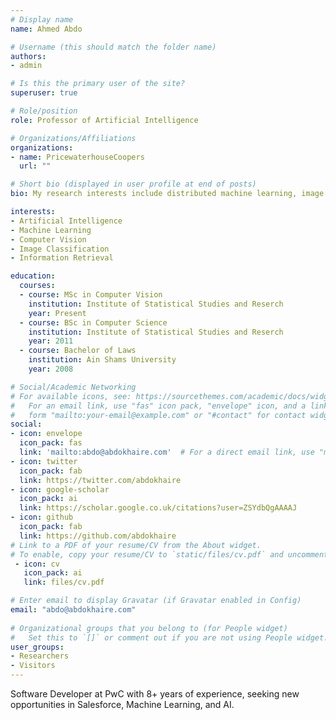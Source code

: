 ```yaml
---
# Display name
name: Ahmed Abdo

# Username (this should match the folder name)
authors:
- admin

# Is this the primary user of the site?
superuser: true

# Role/position
role: Professor of Artificial Intelligence

# Organizations/Affiliations
organizations:
- name: PricewaterhouseCoopers
  url: ""

# Short bio (displayed in user profile at end of posts)
bio: My research interests include distributed machine learning, image recognission and web development.

interests:
- Artificial Intelligence
- Machine Learning
- Computer Vision
- Image Classification
- Information Retrieval

education:
  courses:
  - course: MSc in Computer Vision
    institution: Institute of Statistical Studies and Reserch
    year: Present
  - course: BSc in Computer Science
    institution: Institute of Statistical Studies and Reserch
    year: 2011
  - course: Bachelor of Laws
    institution: Ain Shams University
    year: 2008

# Social/Academic Networking
# For available icons, see: https://sourcethemes.com/academic/docs/widgets/#icons
#   For an email link, use "fas" icon pack, "envelope" icon, and a link in the
#   form "mailto:your-email@example.com" or "#contact" for contact widget.
social:
- icon: envelope
  icon_pack: fas
  link: 'mailto:abdo@abdokhaire.com'  # For a direct email link, use "mailto:test@example.org".
- icon: twitter
  icon_pack: fab
  link: https://twitter.com/abdokhaire
- icon: google-scholar
  icon_pack: ai
  link: https://scholar.google.co.uk/citations?user=ZSYdbQgAAAAJ
- icon: github
  icon_pack: fab
  link: https://github.com/abdokhaire
# Link to a PDF of your resume/CV from the About widget.
# To enable, copy your resume/CV to `static/files/cv.pdf` and uncomment the lines below.  
 - icon: cv
   icon_pack: ai
   link: files/cv.pdf

# Enter email to display Gravatar (if Gravatar enabled in Config)
email: "abdo@abdokhaire.com"
  
# Organizational groups that you belong to (for People widget)
#   Set this to `[]` or comment out if you are not using People widget.  
user_groups:
- Researchers
- Visitors
---
```


Software Developer at PwC with 8+ years of experience, seeking new opportunities in Salesforce, Machine Learning, and AI. 


